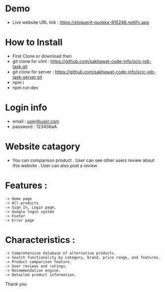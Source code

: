 # Demo

-  Live website URL link : https://eloquent-quokka-816248.netlify.app

# How to Install

-  First Clone or download then
-  git clone for clint : https://github.com/sakhawat-code-info/scic-job-task.git
-  git clone for server : https://github.com/sakhawat-code-info/scic-job-task-server.git
-  npm i
-  npm run dev

# Login info

-  email : user@user.com
-  password : 123456aA

# Website catagory

-  You can comparison product
   . User can see other users review about this website
   . User can also post a review

# Features :

    -> Home page
    -> All products
    -> Sign In, Login page,
    -> Google login system
    -> Footer
    -> Error page

# Characteristics :

    -> Comprehensive database of alternative products.
    -> Search functionality by category, brand, price range, and features.
    -> Product comparison feature.
    -> User reviews and ratings.
    -> Recommendation engine.
    -> Detailed product information.

Thank you
